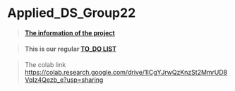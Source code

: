 # Applied_DS_Group22
> #### [The information of the project](https://diligent-floss-5a5.notion.site/fepB-dataset-challenge-de0f27b195ba47e4ade6e3a2fbce9d9a)        
 
> #### This is our regular [TO_DO LIST](https://github.com/fegb-dataset22/dataset22/projects/1)

> The colab link https://colab.research.google.com/drive/1ICgYJrwQzKnzSt2MmrUD8VqIz4Qezb_e?usp=sharing
